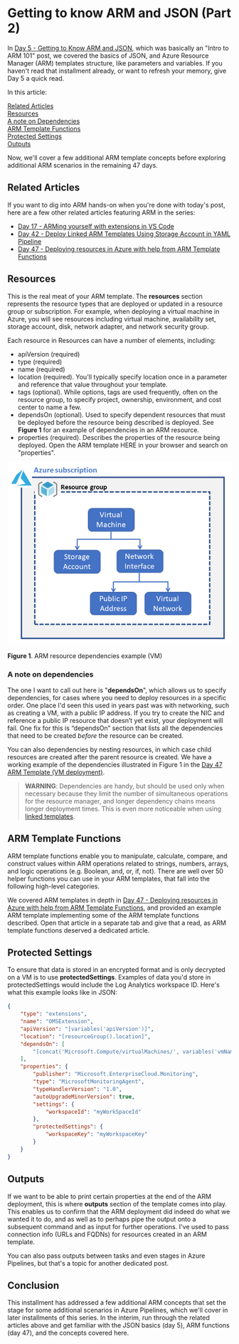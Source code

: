 # Getting to know ARM and JSON (Part 2)

In [Day 5 - Getting to Know ARM and JSON](https://github.com/starkfell/100DaysOfIaC/blob/master/articles/day.5.getting.to.know.arm.and.json.md), which was basically an "Intro to ARM 101" post, we covered the basics of JSON, and Azure Resource Manager (ARM) templates structure, like parameters and variables. If you haven't read that installment already, or want to refresh your memory, give Day 5 a quick read.

In this article:

[Related Articles](#related-articles) </br>
[Resources](#resources) </br>
[A note on Dependencies](#a-note-on-dependencies) </br>
[ARM Template Functions](#arm-template-functions) </br>
[Protected Settings](#) </br>
[Outputs](#) </br>

Now, we'll cover a few additional ARM template concepts before exploring additional ARM scenarios in the remaining 47 days.

## Related Articles

If you want to dig into ARM hands-on when you're done with today's post, here are a few other related articles featuring ARM in the series:

- [Day 17 - ARMing yourself with extensions in VS Code](https://github.com/starkfell/100DaysOfIaC/blob/master/articles/day.17.arm.template.extensions.vs.code.md)
- [Day 42 - Deploy Linked ARM Templates Using Storage Account in YAML Pipeline](https://github.com/starkfell/100DaysOfIaC/blob/master/articles/day.42.deploy.nested.arm.templates.using.storage.accounts.in.yaml.pipeline.md)
- [Day 47 - Deploying resources in Azure with help from ARM Template Functions](https://github.com/starkfell/100DaysOfIaC/blob/master/articles/day.47.deploy.mult.res.arm.md)

## Resources

This is the real meat of your ARM template. The **resources** section represents the resource types that are deployed or updated in a resource group or subscription. For example, when deploying a virtual machine in Azure, you will see resources including virtual machine, availability set, storage account, disk, network adapter, and network security group.

Each resource in Resources can have a number of elements, including:

- apiVersion (required)
- type (required)
- name (required)
- location (required). You'll typically specify location once in a parameter and reference that value throughout your template.
- tags (optional). While options, tags are used frequently, often on the resource group, to specify project, ownership, environment, and cost center to name a few.
- dependsOn (optional). Used to specify dependent resources that must be deployed before the resource being described is deployed. See **Figure 1** for an example of dependencies in an ARM resource.
- properties (required). Describes the properties of the resource being deployed. Open the ARM template HERE in your browser and search on "properties".

![001](../images/day53/fig1.arm.vm.ex.png)

**Figure 1**. ARM resource dependencies example (VM)

### A note on dependencies

The one I want to call out here is "**dependsOn**", which allows us to specify dependencies, for cases where you need to deploy resources in a specific order. One place I'd seen this used in years past was with networking, such as creating a VM, with a public IP address. If you try to create the NIC and reference a public IP resource that doesn’t yet exist, your deployment will fail. One fix for this is “dependsOn” section that lists all the dependencies that need to be created *before* the resource can be created.

You can also dependencies by nesting resources, in which case child resources are created after the parent resource is created. We have a working example of the dependencies illustrated in Figure 1 in the [Day 47 ARM Template (VM deployment)](https://github.com/starkfell/100DaysOfIaC/blob/master/resources/day47/multi-vm-temp.json).

> **WARNING**: Dependencies are handy, but should be used only when necessary because they limit the number of simultaneous operations for the resource manager, and longer dependency chains means longer deployment times. This is even more noticeable when using [linked templates](https://docs.microsoft.com/en-us/azure/azure-resource-manager/resource-group-linked-templates).

## ARM Template Functions

ARM template functions enable you to manipulate, calculate, compare, and construct values within ARM operations related to strings, numbers, arrays, and logic operations (e.g. Boolean, and, or, if, not). There are well over 50 helper functions you can use in your ARM templates, that fall into the following high-level categories.

We covered ARM templates in depth in [Day 47 - Deploying resources in Azure with help from ARM Template Functions](https://github.com/starkfell/100DaysOfIaC/blob/master/articles/day.47.deploy.mult.res.arm.md), and provided an example ARM template implementing some of the ARM template functions described. Open that article in a separate tab and give that a read, as ARM template functions deserved a dedicated article.

## Protected Settings

To ensure that data is stored in an encrypted format and is only decrypted on a VM is to use **protectedSettings**. Examples of data you'd store in protectedSettings would include the Log Analytics workspace ID. Here's what this example looks like in JSON:

``` JSON
{
	"type": "extensions",
	"name": "OMSExtension",
	"apiVersion": "[variables('apiVersion')]",
	"location": "[resourceGroup().location]",
	"dependsOn": [
		"[concat('Microsoft.Compute/virtualMachines/', variables('vmName'))]"
	],
	"properties": {
		"publisher": "Microsoft.EnterpriseCloud.Monitoring",
		"type": "MicrosoftMonitoringAgent",
		"typeHandlerVersion": "1.0",
		"autoUpgradeMinorVersion": true,
		"settings": {
			"workspaceId": "myWorkSpaceId"
		},
		"protectedSettings": {
			"workspaceKey": "myWorkspaceKey"
		}
	}
}
```

## Outputs

If we want to be able to print certain properties at the end of the ARM deployment, this is where **outputs** section of the template comes into play. This enables us to confirm that the ARM deployment did indeed do what we wanted it to do, and as well as to perhaps pipe the output onto a subsequent command and as input for further operations. I've  used to pass connection info (URLs and FQDNs) for resources created in an ARM template.

You can also pass outputs between tasks and even stages in Azure Pipelines, but that's a topic for another dedicated post.

## Conclusion

This installment has addressed a few additional ARM concepts that set the stage for some additional scenarios in Azure Pipelines, which we'll cover in later installments of this series. In the interim, run through the related articles above and get familiar with the JSON basics (day 5), ARM functions (day 47), and the concepts covered here.
